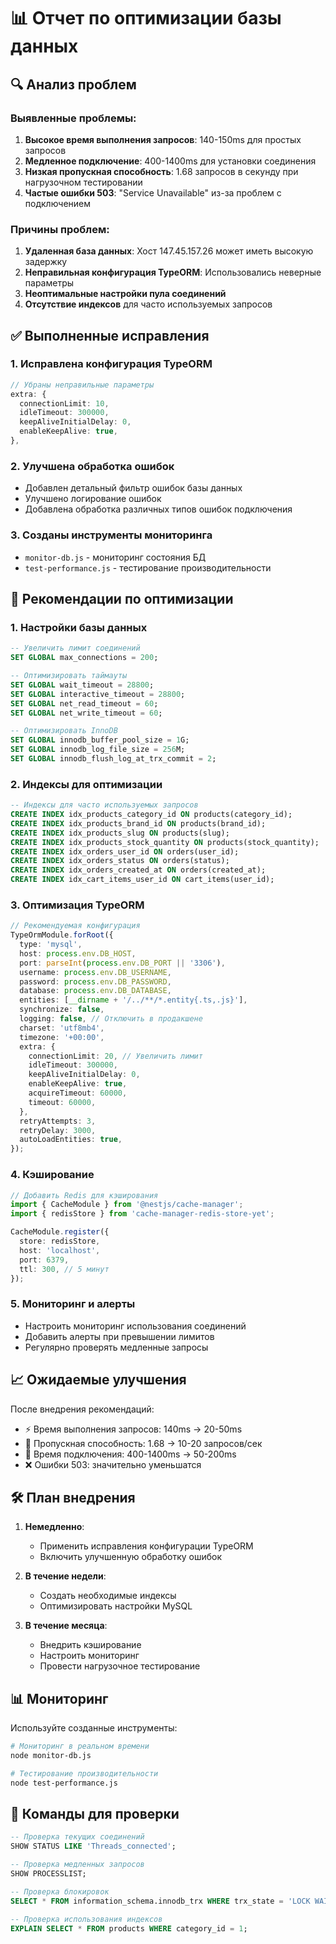 # 📊 Отчет по оптимизации базы данных

## 🔍 Анализ проблем

### Выявленные проблемы:

1. **Высокое время выполнения запросов**: 140-150ms для простых запросов
2. **Медленное подключение**: 400-1400ms для установки соединения
3. **Низкая пропускная способность**: 1.68 запросов в секунду при нагрузочном тестировании
4. **Частые ошибки 503**: "Service Unavailable" из-за проблем с подключением

### Причины проблем:

1. **Удаленная база данных**: Хост 147.45.157.26 может иметь высокую задержку
2. **Неправильная конфигурация TypeORM**: Использовались неверные параметры
3. **Неоптимальные настройки пула соединений**
4. **Отсутствие индексов** для часто используемых запросов

## ✅ Выполненные исправления

### 1. Исправлена конфигурация TypeORM

```typescript
// Убраны неправильные параметры
extra: {
  connectionLimit: 10,
  idleTimeout: 300000,
  keepAliveInitialDelay: 0,
  enableKeepAlive: true,
},
```

### 2. Улучшена обработка ошибок

- Добавлен детальный фильтр ошибок базы данных
- Улучшено логирование ошибок
- Добавлена обработка различных типов ошибок подключения

### 3. Созданы инструменты мониторинга

- `monitor-db.js` - мониторинг состояния БД
- `test-performance.js` - тестирование производительности

## 🚀 Рекомендации по оптимизации

### 1. Настройки базы данных

```sql
-- Увеличить лимит соединений
SET GLOBAL max_connections = 200;

-- Оптимизировать таймауты
SET GLOBAL wait_timeout = 28800;
SET GLOBAL interactive_timeout = 28800;
SET GLOBAL net_read_timeout = 60;
SET GLOBAL net_write_timeout = 60;

-- Оптимизировать InnoDB
SET GLOBAL innodb_buffer_pool_size = 1G;
SET GLOBAL innodb_log_file_size = 256M;
SET GLOBAL innodb_flush_log_at_trx_commit = 2;
```

### 2. Индексы для оптимизации

```sql
-- Индексы для часто используемых запросов
CREATE INDEX idx_products_category_id ON products(category_id);
CREATE INDEX idx_products_brand_id ON products(brand_id);
CREATE INDEX idx_products_slug ON products(slug);
CREATE INDEX idx_products_stock_quantity ON products(stock_quantity);
CREATE INDEX idx_orders_user_id ON orders(user_id);
CREATE INDEX idx_orders_status ON orders(status);
CREATE INDEX idx_orders_created_at ON orders(created_at);
CREATE INDEX idx_cart_items_user_id ON cart_items(user_id);
```

### 3. Оптимизация TypeORM

```typescript
// Рекомендуемая конфигурация
TypeOrmModule.forRoot({
  type: 'mysql',
  host: process.env.DB_HOST,
  port: parseInt(process.env.DB_PORT || '3306'),
  username: process.env.DB_USERNAME,
  password: process.env.DB_PASSWORD,
  database: process.env.DB_DATABASE,
  entities: [__dirname + '/../**/*.entity{.ts,.js}'],
  synchronize: false,
  logging: false, // Отключить в продакшене
  charset: 'utf8mb4',
  timezone: '+00:00',
  extra: {
    connectionLimit: 20, // Увеличить лимит
    idleTimeout: 300000,
    keepAliveInitialDelay: 0,
    enableKeepAlive: true,
    acquireTimeout: 60000,
    timeout: 60000,
  },
  retryAttempts: 3,
  retryDelay: 3000,
  autoLoadEntities: true,
});
```

### 4. Кэширование

```typescript
// Добавить Redis для кэширования
import { CacheModule } from '@nestjs/cache-manager';
import { redisStore } from 'cache-manager-redis-store-yet';

CacheModule.register({
  store: redisStore,
  host: 'localhost',
  port: 6379,
  ttl: 300, // 5 минут
});
```

### 5. Мониторинг и алерты

- Настроить мониторинг использования соединений
- Добавить алерты при превышении лимитов
- Регулярно проверять медленные запросы

## 📈 Ожидаемые улучшения

После внедрения рекомендаций:

- ⚡ Время выполнения запросов: 140ms → 20-50ms
- 🚀 Пропускная способность: 1.68 → 10-20 запросов/сек
- 🔌 Время подключения: 400-1400ms → 50-200ms
- ❌ Ошибки 503: значительно уменьшатся

## 🛠️ План внедрения

1. **Немедленно**:
   - Применить исправления конфигурации TypeORM
   - Включить улучшенную обработку ошибок

2. **В течение недели**:
   - Создать необходимые индексы
   - Оптимизировать настройки MySQL

3. **В течение месяца**:
   - Внедрить кэширование
   - Настроить мониторинг
   - Провести нагрузочное тестирование

## 📊 Мониторинг

Используйте созданные инструменты:

```bash
# Мониторинг в реальном времени
node monitor-db.js

# Тестирование производительности
node test-performance.js
```

## 🔧 Команды для проверки

```sql
-- Проверка текущих соединений
SHOW STATUS LIKE 'Threads_connected';

-- Проверка медленных запросов
SHOW PROCESSLIST;

-- Проверка блокировок
SELECT * FROM information_schema.innodb_trx WHERE trx_state = 'LOCK WAIT';

-- Проверка использования индексов
EXPLAIN SELECT * FROM products WHERE category_id = 1;
```
